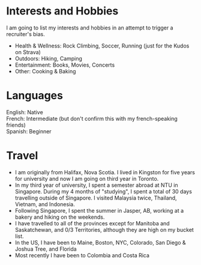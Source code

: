 # Interests and Hobbies
I am going to list my interests and hobbies in an attempt to trigger a recruiter's bias.
* Health & Wellness: Rock Climbing, Soccer, Running (just for the Kudos on Strava)
* Outdoors: Hiking, Camping
* Entertainment: Books, Movies, Concerts
* Other: Cooking & Baking 

# Languages
English: Native<br>
French: Intermediate (but don't confirm this with my french-speaking friends)<br>
Spanish: Beginner

# Travel

- I am originally from Halifax, Nova Scotia. I lived in Kingston for five years for university and now I am going on third year in Toronto. 
- In my third year of university, I spent a semester abroad at NTU in Singapore. During my 4 months of "studying", I spent a total of 30 days travelling outside of Singapore. I visited Malaysia twice, Thailand, Vietnam, and Indonesia. 
- Following Singapore, I spent the summer in Jasper, AB, working at a bakery and hiking on the weekends.
- I have travelled to all of the provinces except for Manitoba and Saskatchewan, and 0/3 Territories, although they are high on my bucket list.  
- In the US, I have been to Maine, Boston, NYC, Colorado, San Diego & Joshua Tree, and Florida
- Most recently I have been to Colombia and Costa Rica